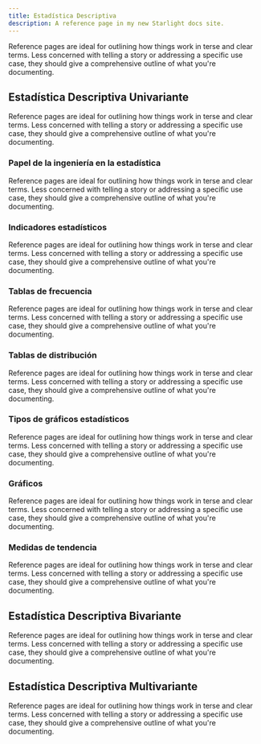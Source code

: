 ```yaml
---
title: Estadística Descriptiva
description: A reference page in my new Starlight docs site.
---
```


Reference pages are ideal for outlining how things work in terse and clear terms.
Less concerned with telling a story or addressing a specific use case, they should give a comprehensive outline of what you're documenting.

## Estadística Descriptiva Univariante

Reference pages are ideal for outlining how things work in terse and clear terms.
Less concerned with telling a story or addressing a specific use case, they should give a comprehensive outline of what you're documenting.

### Papel de la ingeniería en la estadística

Reference pages are ideal for outlining how things work in terse and clear terms.
Less concerned with telling a story or addressing a specific use case, they should give a comprehensive outline of what you're documenting.

### Indicadores estadísticos

Reference pages are ideal for outlining how things work in terse and clear terms.
Less concerned with telling a story or addressing a specific use case, they should give a comprehensive outline of what you're documenting.

### Tablas de frecuencia 

Reference pages are ideal for outlining how things work in terse and clear terms.
Less concerned with telling a story or addressing a specific use case, they should give a comprehensive outline of what you're documenting.

### Tablas de distribución 

Reference pages are ideal for outlining how things work in terse and clear terms.
Less concerned with telling a story or addressing a specific use case, they should give a comprehensive outline of what you're documenting.

### Tipos de gráficos estadísticos 

Reference pages are ideal for outlining how things work in terse and clear terms.
Less concerned with telling a story or addressing a specific use case, they should give a comprehensive outline of what you're documenting.

### Gráficos

Reference pages are ideal for outlining how things work in terse and clear terms.
Less concerned with telling a story or addressing a specific use case, they should give a comprehensive outline of what you're documenting.

### Medidas de tendencia

Reference pages are ideal for outlining how things work in terse and clear terms.
Less concerned with telling a story or addressing a specific use case, they should give a comprehensive outline of what you're documenting.

## Estadística Descriptiva Bivariante

Reference pages are ideal for outlining how things work in terse and clear terms.
Less concerned with telling a story or addressing a specific use case, they should give a comprehensive outline of what you're documenting.

## Estadística Descriptiva Multivariante

Reference pages are ideal for outlining how things work in terse and clear terms.
Less concerned with telling a story or addressing a specific use case, they should give a comprehensive outline of what you're documenting.
